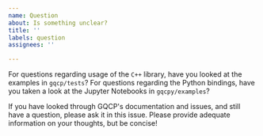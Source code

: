 ```yaml
---
name: Question
about: Is something unclear?
title: ''
labels: question
assignees: ''

---
```


For questions regarding usage of the `C++` library, have you looked at the examples in `gqcp/tests`? For questions regarding the Python bindings, have you taken a look at the Jupyter Notebooks in `gqcpy/examples`?

If you have looked through GQCP's documentation and issues, and still have a question, please ask it in this issue. Please provide adequate information on your thoughts, but be concise!
